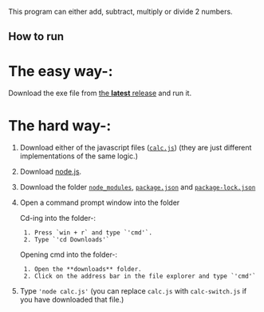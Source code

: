 This program can either add, subtract, multiply or divide 2 numbers.

## How to run

# The easy way-:

Download the exe file from [the **latest** release](https://github.com/DhruvMitna/calculator/releases/latest) and run it.

# The hard way-:

1. Download either of the javascript files ([`calc.js`](https://github.com/DhruvMitna/calculator/blob/master/calc.js)) (they are just different implementations of the same logic.)
2. Download [node.js](https://nodejs.org/dist/v14.17.4/node-v14.17.4-x64.msi).
3. Download the folder [`node_modules`](https://github.com/DhruvMitna/calculatork/blob/master/node_modules), [`package.json`](https://github.com/DhruvMitna/calculator/blob/master/package.json) and [`package-lock.json`](https://github.com/DhruvMitna/calculator/blob/master/package-lock.json)
4. Open a command prompt window into the folder

    Cd-ing into the folder-:

        1. Press `win + r` and type `'cmd'`.
        2. Type `'cd Downloads'`

    Opening cmd into the folder-:

        1. Open the **downloads** folder.
        2. Click on the address bar in the file explorer and type `'cmd'`

5. Type `'node calc.js'` (you can replace `calc.js` with `calc-switch.js` if you have downloaded that file.)